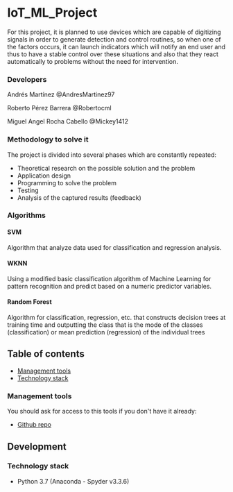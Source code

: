 # IoT_ML_Project

For this project, it is planned to use devices which are capable of digitizing signals in order to generate detection and control routines, so when one of the factors occurs, it can launch indicators which will notify an end user and thus to have a stable control over these situations and also that they react automatically to problems without the need for intervention.

### Developers

Andrés Martínez @AndresMartinez97

Roberto Pérez Barrera @Robertocml

Miguel Angel Rocha Cabello  @Mickey1412

### Methodology to solve it

The project is divided into several phases which are constantly repeated:

* Theoretical research on the possible solution and the problem
* Application design
* Programming to solve the problem
* Testing
* Analysis of the captured results (feedback)

### Algorithms 

#### SVM
Algorithm that analyze data used for classification and regression analysis.

#### WKNN
Using a modified basic classification algorithm of Machine Learning for pattern recognition and predict based on a numeric predictor variables.

#### Random Forest
Algorithm for classification, regression, etc. that constructs decision trees at training time and outputting the class that is the mode of the classes (classification) or mean prediction (regression) of the individual trees

## Table of contents

* [Management tools](#management-tools)
* [Technology stack](#technology-stack)

### Management tools

You should ask for access to this tools if you don't have it already:

* [Github repo](https://github.com/Mickey1412/IoT_ML_Project)

## Development
### Technology stack
* Python 3.7 (Anaconda - Spyder v3.3.6)

